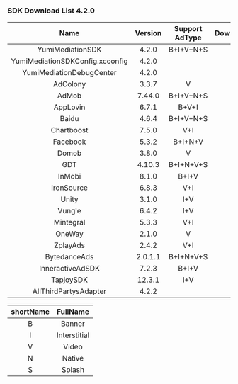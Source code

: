 ### SDK Download List 4.2.0
 
|    Name     | Version  | Support AdType | DownloadLink | Note |
| :---------: | :------: | :------------: | :----------: | :--: |
|    YumiMediationSDK    |  4.2.0  |    B+I+V+N+S     |   [link](http://adsdk.yumimobi.com/iOS/Archived/4.2.0/YumiMediationSDK-iOS.tar.bz2)   |      |
|        YumiMediationSDKConfig.xcconfig        |  4.2.0  |                | [link](https://adsdk.yumimobi.com/iOS/Archived/YumiMediationSDKConfig.xcconfig) |      |
|    YumiMediationDebugCenter    |  4.2.0  |         |   [link](http://adsdk.yumimobi.com/iOS/Archived/4.2.0/YumiMediationDebugCenter-iOS.tar.bz2)   |      |
|    AdColony    |  3.3.7  |   V      |   [link](http://adsdk.yumimobi.com/iOS/Archived/4.2.0/YumiMediationAdColony.tar.bz2)   |      |
|    AdMob    |  7.44.0  |   B+I+V+N+S      |   [link](http://adsdk.yumimobi.com/iOS/Archived/4.2.0/YumiMediationAdMob.tar.bz2)   |      |
|    AppLovin    |  6.7.1  |   B+V+I      |   [link](http://adsdk.yumimobi.com/iOS/Archived/4.2.0/YumiMediationAppLovin.tar.bz2)   |      |
|    Baidu    |  4.6.4  |   B+I+V+N+S      |   [link](http://adsdk.yumimobi.com/iOS/Archived/4.2.0/YumiMediationBaidu.tar.bz2)   |      |
|    Chartboost    |  7.5.0  |   V+I      |   [link](http://adsdk.yumimobi.com/iOS/Archived/4.2.0/YumiMediationChartboost.tar.bz2)   |      |
|    Facebook    |  5.3.2  |   B+I+N+V      |   [link](http://adsdk.yumimobi.com/iOS/Archived/4.2.0/YumiMediationFacebook.tar.bz2)   |      |
|    Domob    |  3.8.0  |   V      |   [link](http://adsdk.yumimobi.com/iOS/Archived/4.2.0/YumiMediationDomob.tar.bz2)   |      |
|    GDT    |  4.10.3  |   B+I+N+V+S      |   [link](http://adsdk.yumimobi.com/iOS/Archived/4.2.0/YumiMediationGDT.tar.bz2)   |      |
|    InMobi    |  8.1.0  |   B+I+V      |   [link](http://adsdk.yumimobi.com/iOS/Archived/4.2.0/YumiMediationInMobi.tar.bz2)   |      |
|    IronSource    |  6.8.3  |   V+I      |   [link](http://adsdk.yumimobi.com/iOS/Archived/4.2.0/YumiMediationIronSource.tar.bz2)   |      |
|    Unity    |  3.1.0  |   I+V      |   [link](http://adsdk.yumimobi.com/iOS/Archived/4.2.0/YumiMediationUnity.tar.bz2)   |      |
|    Vungle    |  6.4.2  |   I+V      |   [link](http://adsdk.yumimobi.com/iOS/Archived/4.2.1/YumiMediationVungle.tar.bz2)   |      |
|    Mintegral    |  5.3.3  |   V+I      |   [link](http://adsdk.yumimobi.com/iOS/Archived/4.2.2/YumiMediationMintegral.tar.bz2)   |      |
|    OneWay    |  2.1.0  |   V      |   [link](http://adsdk.yumimobi.com/iOS/Archived/4.2.0/YumiMediationOneWay.tar.bz2)   |      |
|    ZplayAds    |  2.4.2  |   V+I      |   [link](http://adsdk.yumimobi.com/iOS/Archived/4.2.0/YumiMediationZplayAds.tar.bz2)   |      |
|    BytedanceAds    |  2.0.1.1  |   B+I+N+V+S      |   [link](http://adsdk.yumimobi.com/iOS/Archived/4.2.0/YumiMediationBytedanceAds.tar.bz2)   |      |
|    InneractiveAdSDK    |  7.2.3  |   B+I+V      |   [link](http://adsdk.yumimobi.com/iOS/Archived/4.2.0/YumiMediationInneractiveAdSDK.tar.bz2)   |      |
|    TapjoySDK    |  12.3.1  |   I+V      |   [link](http://adsdk.yumimobi.com/iOS/Archived/4.2.0/YumiMediationTapjoySDK.tar.bz2)   |      |
|    AllThirdPartysAdapter    |  4.2.2  |         |   [link](http://adsdk.yumimobi.com/iOS/Archived/4.2.2/allThirdPartys.tar.bz2)   |      |
 
| shortName |   FullName   |
| :-------: | :----------: |
|     B     |    Banner    |
|     I     | Interstitial |
|     V     |    Video     |
|     N     |    Native    |
|     S     |    Splash    |
